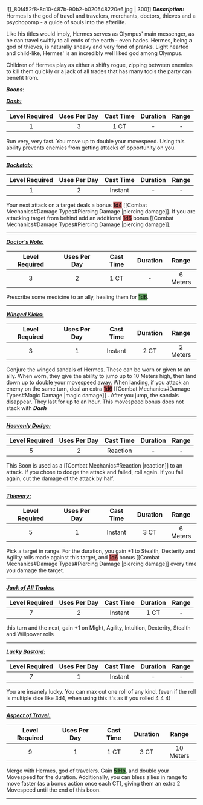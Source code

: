 ![[_80f452f8-8c10-487b-90b2-b020548220e6.jpg | 300]]
***Description:***
Hermes is the god of travel and travelers, merchants, doctors, thieves and a psychopomp - a guide of souls into the afterlife.

Like his titles would imply, Hermes serves as Olympus' main messenger, as he can travel swiftly to all ends of the earth - even hades.
Hermes, being a god of thieves, is naturally sneaky and very fond of pranks.
Light hearted and child-like, Hermes' is an incredibly well liked god among Olympus.

Children of Hermes play as either a shifty rogue, zipping between enemies to kill them quickly or a jack of all trades that has many tools the party can benefit from.

***Boons***:

<b><ins><i>Dash:</i></ins></b>

| Level Required | Uses Per Day | Cast Time | Duration | Range |
|:--------------:|:------------:|:---------:|:--------:|:-----:|
|       1        |      3       |   1 CT    |    -     |   -   | 

Run very, very fast.
You move up to double your movespeed.
Using this ability prevents enemies from getting attacks of opportunity on you.

------------------
<b><ins><i>Backstab:</i></ins></b>

| Level Required | Uses Per Day | Cast Time | Duration | Range |
|:--------------:|:------------:|:---------:|:--------:|:-----:|
|       1        |      2       |  Instant  |    -     |   -   | 

Your next attack on a target deals a bonus <mark style="background: #930000A6;">1d4</mark> [[Combat Mechanics#Damage Types#Piercing Damage |piercing damage]].
If you are attacking target from behind add an additional <mark style="background: #930000A6;">1d6</mark> bonus [[Combat Mechanics#Damage Types#Piercing Damage |piercing damage]].

------------------
<b><ins><i>Doctor's Note:</i></ins></b>

| Level Required | Uses Per Day | Cast Time | Duration |   Range   |
|:--------------:|:------------:|:---------:|:--------:|:---------:|
|       3        |      2       |   1 CT    |    -     | 6 Meters | 

Prescribe some medicine to an ally, healing them for <mark style="background: #045B00A6;">1d6</mark>.

------------------
<b><ins><i>Winged Kicks:</i></ins></b>

| Level Required | Uses Per Day | Cast Time | Duration |  Range   |
|:--------------:|:------------:|:---------:|:--------:|:--------:|
|       3        |      1       |  Instant  |   2 CT   | 2 Meters | 

Conjure the winged sandals of Hermes.
These can be worn or given to an ally.
When worn, they give the ability to jump up to 10 Meters high, then land down up to double your movespeed away.
When landing, if you attack an enemy on the same turn, deal an extra <mark style="background: #930000A6;">1d6</mark> [[Combat Mechanics#Damage Types#Magic Damage |magic damage]] .
After you jump, the sandals disappear.
They last for up to an hour.
This movespeed bonus does not stack with ***Dash***


------------------
<b><ins><i>Heavenly Dodge:</i></ins></b>

| Level Required | Uses Per Day | Cast Time | Duration | Range |
|:--------------:|:------------:|:---------:|:--------:|:-----:|
|       5        |      2       | Reaction  |    -     |   -   | 

This Boon is used as a [[Combat Mechanics#Reaction |reaction]] to an attack.
If you chose to dodge the attack and failed, roll again.
If you fail again, cut the damage of the attack by half.

------------------
<b><ins><i>Thievery:</i></ins></b>

| Level Required | Uses Per Day | Cast Time | Duration |   Range   |
|:--------------:|:------------:|:---------:|:--------:|:---------:|
|       5        |      1       |  Instant  |   3 CT   | 6 Meters | 

Pick a target in range.
For the duration, you gain +1 to Stealth, Dexterity and Agility rolls made against this target, and <mark style="background: #930000A6;">1d6</mark> bonus [[Combat Mechanics#Damage Types#Piercing Damage |piercing damage]] every time you damage the target.

------------------
<b><ins><i>Jack of All Trades:</i></ins></b>

| Level Required | Uses Per Day | Cast Time | Duration | Range |
|:--------------:|:------------:|:---------:|:--------:|:-----:|
|       7        |      2       |  Instant  |   1 CT   |   -   | 

this turn and the next, gain +1 on Might, Agility, Intuition, Dexterity, Stealth and Willpower rolls

------------------
<b><ins><i>Lucky Bastard:</i></ins></b>

| Level Required | Uses Per Day | Cast Time | Duration | Range |
|:--------------:|:------------:|:---------:|:--------:|:-----:|
|       7        |      1       |  Instant  |    -     |   -   | 

You are insanely lucky.
You can max out one roll of any kind.
(even if the roll is multiple dice like 3d4, when using this it's as if you rolled 4 4 4)


------------------
<b><ins><i>Aspect of Travel:</i></ins></b>

| Level Required | Uses Per Day | Cast Time | Duration |   Range   |
|:--------------:|:------------:|:---------:|:--------:|:---------:|
|       9        |      1       |   1 CT    |   3 CT   | 10 Meters | 

Merge with Hermes, god of travelers.
Gain <mark style="background: #045B00A6;">5 Hp</mark>, and double your Movespeed for the duration.
Additionally, you can bless allies in range to move faster (as a bonus action once each CT), giving them an extra
2 Movespeed until the end of this boon.

------------------